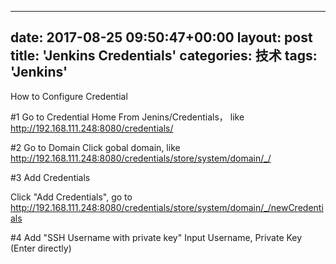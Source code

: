 
---
date: 2017-08-25 09:50:47+00:00
layout: post
title: 'Jenkins Credentials'
categories: 技术
tags:  'Jenkins'
---

How to Configure Credential 

#1 Go to Credential Home
From Jenins/Credentials， like http://192.168.111.248:8080/credentials/

#2 Go to Domain
Click gobal domain, like http://192.168.111.248:8080/credentials/store/system/domain/_/

#3 Add Credentials

Click "Add Credentials",  go to http://192.168.111.248:8080/credentials/store/system/domain/_/newCredentials

#4 Add "SSH Username with private key"
Input Username, Private Key (Enter directly)
